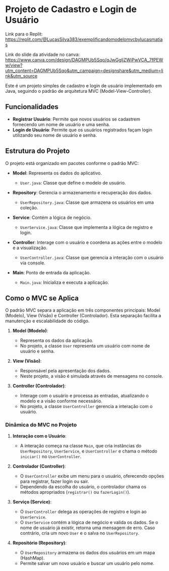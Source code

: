 # Projeto de Cadastro e Login de Usuário
Link para o Replit: https://replit.com/@LucasSilva383/exemplificandomodelomvcbylucasmatias

Link do slide da atividade no canva: https://www.canva.com/design/DAGMPUb5Sqo/qJwGgljZWiPwVCA_7fPEWw/view?utm_content=DAGMPUb5Sqo&utm_campaign=designshare&utm_medium=link&utm_source

Este é um projeto simples de cadastro e login de usuário implementado em Java, seguindo o padrão de arquitetura MVC (Model-View-Controller).

## Funcionalidades

- **Registrar Usuário**: Permite que novos usuários se cadastrem fornecendo um nome de usuário e uma senha.
- **Login de Usuário**: Permite que os usuários registrados façam login utilizando seu nome de usuário e senha.

## Estrutura do Projeto

O projeto está organizado em pacotes conforme o padrão MVC:

- **Model**: Representa os dados do aplicativo.
  - `User.java`: Classe que define o modelo de usuário.
  
- **Repository**: Gerencia o armazenamento e recuperação dos dados.
  - `UserRepository.java`: Classe que armazena os usuários em uma coleção.
  
- **Service**: Contém a lógica de negócio.
  - `UserService.java`: Classe que implementa a lógica de registro e login.
  
- **Controller**: Interage com o usuário e coordena as ações entre o modelo e a visualização.
  - `UserController.java`: Classe que gerencia a interação com o usuário via console.
  
- **Main**: Ponto de entrada da aplicação.
  - `Main.java`: Inicializa e executa a aplicação.

## Como o MVC se Aplica

O padrão MVC separa a aplicação em três componentes principais: Model (Modelo), View (Visão) e Controller (Controlador). Esta separação facilita a manutenção e escalabilidade do código.

1. **Model (Modelo)**:
   - Representa os dados da aplicação.
   - No projeto, a classe `User` representa um usuário com nome de usuário e senha.

2. **View (Visão)**:
   - Responsável pela apresentação dos dados.
   - Neste projeto, a visão é simulada através de mensagens no console.

3. **Controller (Controlador)**:
   - Interage com o usuário e processa as entradas, atualizando o modelo e a visão conforme necessário.
   - No projeto, a classe `UserController` gerencia a interação com o usuário.

### Dinâmica do MVC no Projeto

1. **Interação com o Usuário**:
   - A interação começa na classe `Main`, que cria instâncias do `UserRepository`, `UserService`, e `UserController` e chama o método `iniciar()` no `UserController`.

2. **Controlador (Controller)**:
   - O `UserController` exibe um menu para o usuário, oferecendo opções para registrar, fazer login ou sair.
   - Dependendo da escolha do usuário, o controlador chama os métodos apropriados (`registrar()` ou `fazerLogin()`).

3. **Serviço (Service)**:
   - O `UserController` delega as operações de registro e login ao `UserService`.
   - O `UserService` contém a lógica de negócio e valida os dados. Se o nome de usuário já existir, retorna uma mensagem de erro. Caso contrário, cria um novo `User` e o salva no `UserRepository`.

4. **Repositório (Repository)**:
   - O `UserRepository` armazena os dados dos usuários em um mapa (HashMap).
   - Permite salvar um novo usuário e buscar um usuário pelo nome.
